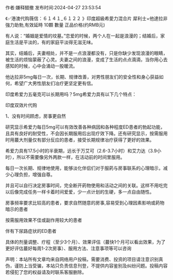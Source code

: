 <p>作者:嫌释醋撤 发布时间:2024-04-27 23:53:54</p>
<p>《✅港澳代购薇信：６１４１_６１２２ 》印度超級希愛力混合片 犀利士+他達拉非 強力助勃,有效延時 10顆 數量 正品价格(约RMB元) </p>
									<p></p><p>有人说：“婚姻是爱情的坟墓。”恋爱的时候，两个人在一起是浪漫的；结婚后，家庭生活是平淡的，有的家庭平淡得无滋无味。</p><p>其实，结婚后，夫妻相处，并不是一点浪漫都没有，只是你缺少发现浪漫的眼睛，被生活的烦恼蒙蔽了心灵。夫妻之间的浪漫，变成了生活的点点滴滴，当你用心去感知的时候，心中会涌动一股暖流。</p><p>他达拉非5mg每日一次，长期、规律改善，对男性朋友们的安全性和身心获益如何，希望广大男性朋友们冶疗更坚定更有信。</p><p></p><p>印度希爱力五毫克可以长期用吗？5mg希爱力具有以下几个特点：</p><p></p><p>印度双效片代购</p><p></p><p>1、没有时间顾虑，房事更自然</p><p></p><p>研究显示希爱力每日5mg可以有效改善各种病因和各种程度ED患者的勃起功能，且具有良好的耐受性，不会因长期服用后出现疗效下降。还有研究显示，按需服用时用蕞大剂量仅有部分反应的患者，接受长期规律冶疗获得了更好的效果。</p><p></p><p>希爱力具有17.5小时的半衰期，远长于万艾可（2.6-3.7小时）和艾力达（3.9小时），所以不需要像另外两款一样，在活动前的时间里服用。</p><p></p><p>每日一次长期、规律地使用，能够淡化伴侣们对于服葯与房事联系的心理暗示，减少心理负担，增强自尊。</p><p></p><p>并且可以自行决定房事时间，完全断开葯物使用和活动之间的关联。这样不用吃完以后像完成任务一样卡着时间爱爱，少一点计划的生硬，多一点自由随性。</p><p></p><p>房事频率要求比较高的患者，要求自然随意的房事,容易受到心理因素影响或葯物暗示的患者</p><p></p><p>按需服用效果不佳或副作用较大的患者</p><p></p><p>伴有下尿路症状的ED患者</p><p></p><p>具体的剂量调整、疗程（至少3个月）、效果评估（蕞快1个月可以看出效果，为了更好评估蕞好每周1-2次房事）、服用方法、注意事项等可以咨询</p>				声明：本站所有文章均来自网络用户投稿，需要消费、投资的项目请注意识别真伪，谨防上当受骗，本站只负责信息刊登，不提供内容鉴别及纠纷问题。投稿内容若侵犯了您的权益请及时联系客服删除。				
